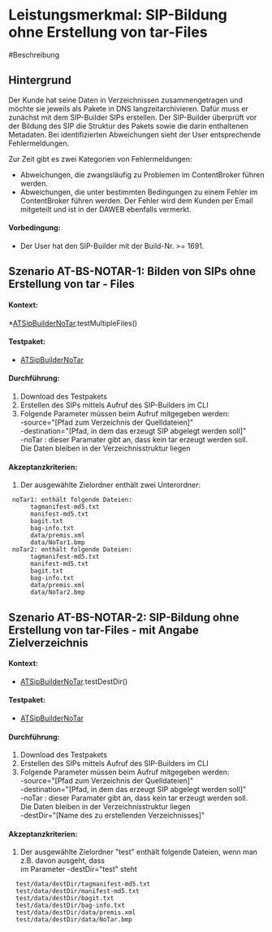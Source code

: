 # Leistungsmerkmal: SIP-Bildung ohne Erstellung von tar-Files

#Beschreibung

## Hintergrund

Der Kunde hat seine Daten in Verzeichnissen zusammengetragen und möchte sie jeweils als Pakete in DNS langzeitarchivieren.
Dafür muss er zunächst mit dem SIP-Builder SIPs erstellen.
Der SIP-Builder überprüft vor der Bildung des SIP die Struktur des Pakets sowie die darin enthaltenen Metadaten. Bei identifizierten Abweichungen sieht der User entsprechende Fehlermeldungen.

Zur Zeit gibt es zwei Kategorien von Fehlermeldungen:
* Abweichungen, die zwangsläufig zu Problemen im ContentBroker führen werden.
* Abweichungen, die unter bestimmten Bedingungen zu einem Fehler im ContentBroker führen werden. Der Fehler wird dem Kunden per Email mitgeteilt und ist in der DAWEB ebenfalls vermerkt.

#### Vorbedingung:

* Der User hat den SIP-Builder mit der Build-Nr. >= 1691.

## Szenario AT-BS-NOTAR-1: Bilden von SIPs ohne Erstellung von tar - Files

#### Kontext:

*[ATSipBuilderNoTar](../test/java/de/uzk/hki/da/at/ATSipBuilderNoTar.java).testMultipleFiles()

#### Testpaket:   

* [ATSipBuilderNoTar](../test/resources/at/ATSipBuilderNoTar/ATSipBuilderNoTarMultiple)

#### Durchführung:

1. Download des Testpakets
1. Erstellen des SIPs mittels Aufruf des SIP-Builders im CLI
1. Folgende Parameter müssen beim Aufruf mitgegeben werden:  
	-source="[Pfad zum Verzeichnis der Quelldateien]"  
    -destination="[Pfad, in dem das erzeugt SIP abgelegt werden soll]"  
 	-noTar : dieser Paramater gibt an, dass kein tar erzeugt werden soll.  
 	         Die Daten bleiben in der Verzeichnisstruktur liegen 

#### Akzeptanzkriterien:

1. Der ausgewählte Zielordner enthält zwei Unterordner:  
```  
 noTar1: enthält folgende Dateien:   
      tagmanifest-md5.txt   
      manifest-md5.txt  
      bagit.txt  
      bag-info.txt  
      data/premis.xml  
      data/NoTar1.bmp    
 noTar2: enthält folgende Dateien:     
      tagmanifest-md5.txt   
      manifest-md5.txt  
      bagit.txt  
      bag-info.txt  
      data/premis.xml  
      data/NoTar2.bmp   
``` 

## Szenario AT-BS-NOTAR-2: SIP-Bildung ohne Erstellung von tar-Files - mit Angabe Zielverzeichnis

#### Kontext:

* [ATSipBuilderNoTar](../test/java/de/uzk/hki/da/at/ATSipBuilderNoTar.java).testDestDir()

#### Testpaket:   

* [ATSipBuilderNoTar](../test/resources/at/ATSipBuilderNoTar/ATSipBuilderNoTarDestDir)


#### Durchführung:

1. Download des Testpakets
1. Erstellen des SIPs mittels Aufruf des SIP-Builders im CLI
1. Folgende Parameter müssen beim Aufruf mitgegeben werden:  
	-source="[Pfad zum Verzeichnis der Quelldateien]"  
    -destination="[Pfad, in dem das erzeugt SIP abgelegt werden soll]"  
 	-noTar : dieser Paramater gibt an, dass kein tar erzeugt werden soll.  
 	         Die Daten bleiben in der Verzeichnisstruktur liegen  
 	-destDir="[Name des zu erstellenden Verzeichnisses]"

#### Akzeptanzkriterien:

1.  Der ausgewählte Zielordner "test" enthält folgende Dateien, wenn man z.B. davon ausgeht, dass  
    im Parameter -destDir="test" steht
```  
  test/data/destDir/tagmanifest-md5.txt   
  test/data/destDir/manifest-md5.txt  
  test/data/destDir/bagit.txt  
  test/data/destDir/bag-info.txt  
  test/data/destDir/data/premis.xml  
  test/data/destDir/data/NoTar.bmp 
``` 

